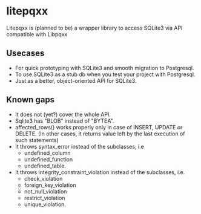# litepqxx
Litepqxx is (planned to be) a wrapper library to access SQLite3 via API compatible with Libpqxx

## Usecases
* For quick prototyping with SQLite3 and smooth migration to Postgresql.
* To use SQLite3 as a stub db when you test your project with Postgresql.
* Just as a better, object-oriented API for SQLite3.

## Known gaps
* It does not (yet?) cover the whole API.
* Sqlite3 has "BLOB" instead of "BYTEA".
* affected_rows() works properly only in case of INSERT, UPDATE or DELETE. (In other cases, it returns value left by the last execution of such statements)
* It throws syntax_error instead of the subclasses, i.e
    * undefined_column
    * undefined_function
    * undefined_table.
* It throws integrity_constraint_violation instead of the subclasses, i.e.
    * check_violation
    * foreign_key_violation
    * not_null_violation
    * restrict_violation
    * unique_violation.

